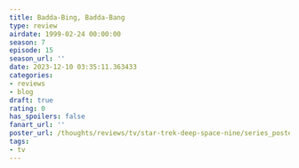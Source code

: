 ```yaml
---
title: Badda-Bing, Badda-Bang
type: review
airdate: 1999-02-24 00:00:00
season: 7
episode: 15
season_url: ''
date: 2023-12-10 03:35:11.363433
categories:
- reviews
- blog
draft: true
rating: 0
has_spoilers: false
fanart_url: ''
poster_url: /thoughts/reviews/tv/star-trek-deep-space-nine/series_poster.jpg
tags:
- tv
---
```


